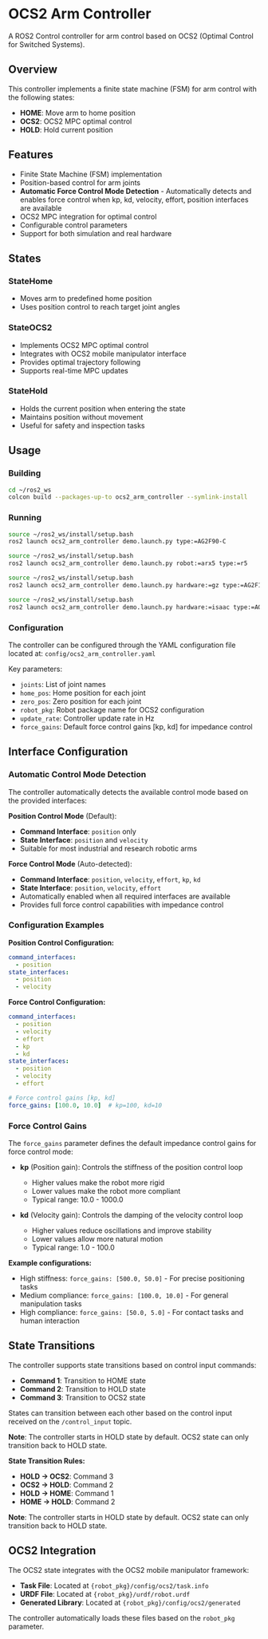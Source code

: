 # OCS2 Arm Controller

A ROS2 Control controller for arm control based on OCS2 (Optimal Control for Switched Systems).

## Overview

This controller implements a finite state machine (FSM) for arm control with the following states:

- **HOME**: Move arm to home position
- **OCS2**: OCS2 MPC optimal control
- **HOLD**: Hold current position

## Features

- Finite State Machine (FSM) implementation
- Position-based control for arm joints
- **Automatic Force Control Mode Detection** - Automatically detects and enables force control when kp, kd, velocity, effort, position interfaces are available
- OCS2 MPC integration for optimal control
- Configurable control parameters
- Support for both simulation and real hardware

## States

### StateHome
- Moves arm to predefined home position
- Uses position control to reach target joint angles



### StateOCS2
- Implements OCS2 MPC optimal control
- Integrates with OCS2 mobile manipulator interface
- Provides optimal trajectory following
- Supports real-time MPC updates

### StateHold
- Holds the current position when entering the state
- Maintains position without movement
- Useful for safety and inspection tasks

## Usage

### Building

```bash
cd ~/ros2_ws
colcon build --packages-up-to ocs2_arm_controller --symlink-install
```

### Running

```bash
source ~/ros2_ws/install/setup.bash
ros2 launch ocs2_arm_controller demo.launch.py type:=AG2F90-C
```

```bash
source ~/ros2_ws/install/setup.bash
ros2 launch ocs2_arm_controller demo.launch.py robot:=arx5 type:=r5
```


```bash
source ~/ros2_ws/install/setup.bash
ros2 launch ocs2_arm_controller demo.launch.py hardware:=gz type:=AG2F120S
```

```bash
source ~/ros2_ws/install/setup.bash
ros2 launch ocs2_arm_controller demo.launch.py hardware:=isaac type:=AG2F90-C
```

### Configuration

The controller can be configured through the YAML configuration file located at:
`config/ocs2_arm_controller.yaml`

Key parameters:
- `joints`: List of joint names
- `home_pos`: Home position for each joint
- `zero_pos`: Zero position for each joint
- `robot_pkg`: Robot package name for OCS2 configuration
- `update_rate`: Controller update rate in Hz
- `force_gains`: Default force control gains [kp, kd] for impedance control

## Interface Configuration

### Automatic Control Mode Detection

The controller automatically detects the available control mode based on the provided interfaces:

**Position Control Mode** (Default):
- **Command Interface**: `position` only
- **State Interface**: `position` and `velocity`
- Suitable for most industrial and research robotic arms

**Force Control Mode** (Auto-detected):
- **Command Interface**: `position`, `velocity`, `effort`, `kp`, `kd`
- **State Interface**: `position`, `velocity`, `effort`
- Automatically enabled when all required interfaces are available
- Provides full force control capabilities with impedance control

### Configuration Examples

**Position Control Configuration:**
```yaml
command_interfaces:
  - position
state_interfaces:
  - position
  - velocity
```

**Force Control Configuration:**
```yaml
command_interfaces:
  - position
  - velocity
  - effort
  - kp
  - kd
state_interfaces:
  - position
  - velocity
  - effort

# Force control gains [kp, kd]
force_gains: [100.0, 10.0]  # kp=100, kd=10
```

### Force Control Gains

The `force_gains` parameter defines the default impedance control gains for force control mode:

- **kp** (Position gain): Controls the stiffness of the position control loop
  - Higher values make the robot more rigid
  - Lower values make the robot more compliant
  - Typical range: 10.0 - 1000.0

- **kd** (Velocity gain): Controls the damping of the velocity control loop
  - Higher values reduce oscillations and improve stability
  - Lower values allow more natural motion
  - Typical range: 1.0 - 100.0

**Example configurations:**
- High stiffness: `force_gains: [500.0, 50.0]` - For precise positioning tasks
- Medium compliance: `force_gains: [100.0, 10.0]` - For general manipulation tasks
- High compliance: `force_gains: [50.0, 5.0]` - For contact tasks and human interaction

## State Transitions

The controller supports state transitions based on control input commands:

- **Command 1**: Transition to HOME state  
- **Command 2**: Transition to HOLD state
- **Command 3**: Transition to OCS2 state

States can transition between each other based on the control input received on the `/control_input` topic.

**Note**: The controller starts in HOLD state by default. OCS2 state can only transition back to HOLD state.

**State Transition Rules:**
- **HOLD → OCS2**: Command 3
- **OCS2 → HOLD**: Command 2  
- **HOLD → HOME**: Command 1
- **HOME → HOLD**: Command 2

**Note**: The controller starts in HOLD state by default. OCS2 state can only transition back to HOLD state.

## OCS2 Integration

The OCS2 state integrates with the OCS2 mobile manipulator framework:

- **Task File**: Located at `{robot_pkg}/config/ocs2/task.info`
- **URDF File**: Located at `{robot_pkg}/urdf/robot.urdf`
- **Generated Library**: Located at `{robot_pkg}/config/ocs2/generated`

The controller automatically loads these files based on the `robot_pkg` parameter. 